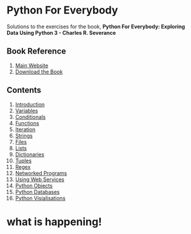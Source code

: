 # Python For Everybody
Solutions to the exercises for the book, **Python For Everybody: Exploring Data Using Python 3 - Charles R. Severance**

## Book Reference
1. [Main Website](https://www.py4e.com/)
2. [Download the Book](https://www.py4e.com/book)

## Contents
1. [Introduction](https://github.com/GrigorijSchleifer/PY4E/tree/main/Chapter%201%20-%20Introduction)
2. [Variables](https://github.com/GrigorijSchleifer/PythonForEverybody/tree/main/Chapter%202)
3. [Conditionals](https://github.com/GrigorijSchleifer/PythonForEverybody/tree/main/Chapter%203)
4. [Functions](https://github.com/GrigorijSchleifer/PythonForEverybody/tree/main/Chapter%204)
5. [Iteration](https://github.com/GrigorijSchleifer/PythonForEverybody/tree/main/Chapter%205)
6. [Strings](https://github.com/GrigorijSchleifer/PythonForEverybody/tree/main/Chapter%206)
7. [Files](https://github.com/GrigorijSchleifer/PythonForEverybody/tree/main/Chapter%207)
8. [Lists](https://github.com/GrigorijSchleifer/PythonForEverybody/tree/main/Chapter%208)
9. [Dictionaries](https://github.com/AdityaBagad/python-for-everybody/tree/master/9-Chapter)
10. [Tuples](https://github.com/AdityaBagad/python-for-everybody/tree/master/10-Chapter)
11. [Regex](https://github.com/AdityaBagad/python-for-everybody/tree/master/11-Chapter)
12. [Networked Programs]()
13. [Using Web Services]()
14. [Python Objects]()
15. [Python Databases]()
16. [Python Visialisations]()

# what is happening!

